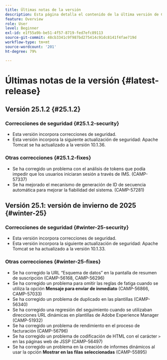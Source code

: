 ```yaml
---
title: Últimas notas de la versión
description: Esta página detalla el contenido de la última versión de Campaign Standard
feature: Overview
role: User
level: Beginner
exl-id: e1f55a9b-be51-4f57-8719-fed7efc89113
source-git-commit: 48cb3341c9f987bd275414c91dc8141f4fae719d
workflow-type: tm+mt
source-wordcount: '201'
ht-degree: 79%

---
```



# Últimas notas de la versión {#latest-release}

<!--
## Release notes {#e-new-release}


This section lists improvements and changes included in the next Campaign Standard release.

>[!CAUTION]
>
>This content is subject to changes without prior notice until the stage environments upgrade date. Learn more in the [Release planning page](../../rn/using/release-planning.md).

-->

## Versión 25.1.2 {#25.1.2}

### Correcciones de seguridad {#25.1.2-security}

* Esta versión incorpora correcciones de seguridad.
* Esta versión incorpora la siguiente actualización de seguridad: Apache Tomcat se ha actualizado a la versión 10.1.36.

### Otras correcciones {#25.1.2-fixes}

* Se ha corregido un problema con el análisis de tokens que podía impedir que los usuarios iniciaran sesión a través de IMS. (CAMP-57337)
* Se ha mejorado el mecanismo de generación de ID de secuencia automática para mejorar la fiabilidad del sistema. (CAMP-57281)

## Versión 25.1: versión de invierno de 2025 {#winter-25}

### Correcciones de seguridad {#winter-25-security}

* Esta versión incorpora correcciones de seguridad.
* Esta versión incorpora la siguiente actualización de seguridad: Apache Tomcat se ha actualizado a la versión 10.1.33.

### Otras correcciones {#winter-25-fixes}


* Se ha corregido la URL “Esquema de datos” en la pantalla de resumen de suscripción (CAMP-56168, CAMP-56296)
* Se ha corregido un problema para omitir las reglas de fatiga cuando se utiliza la opción **Mensaje para enviar de inmediato** (CAMP-56866, CAMP-57033)
* Se ha corregido un problema de duplicado en las plantillas (CAMP-56340)
* Se ha corregido una regresión del seguimiento cuando se utilizaban direcciones URL dinámicas en plantillas de Adobe Experience Manager (CAMP-51932)
* Se ha corregido un problema de rendimiento en el proceso de facturación (CAMP-56796)
* Se ha corregido un problema de codificación de HTML con el carácter `>` en las páginas web de JSSP (CAMP-56497)
* Se ha corregido un problema en la creación de informes dinámicos al usar la opción **Mostrar en las filas seleccionadas** (CAMP-55895)

